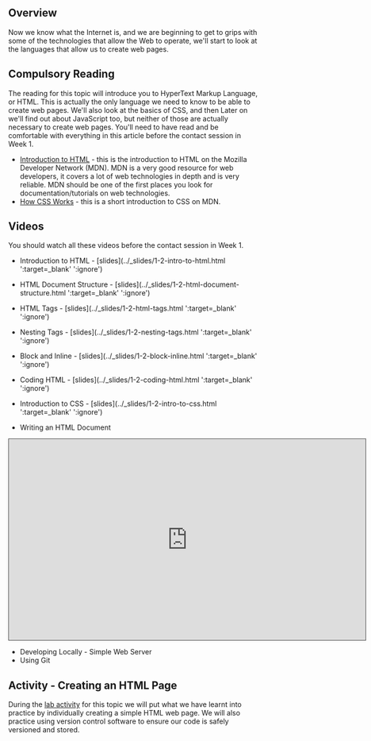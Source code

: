 ## Overview

Now we know what the Internet is, and we are beginning to get to grips with some of the technologies that allow the Web to operate, we'll start to look at the languages that allow us to create web pages.

## Compulsory Reading

The reading for this topic will introduce you to HyperText Markup Language, or HTML. This is actually the only language we need to know to be able to create web pages. We'll also look at the basics of CSS, and then Later on we'll find out about JavaScript too, but neither of those are actually necessary to create web pages. You'll need to have read and be comfortable with everything in this article before the contact session in Week 1.

* [Introduction to HTML](https://developer.mozilla.org/en-US/docs/Learn/HTML/Introduction_to_HTML) - this is the introduction to HTML on the Mozilla Developer Network (MDN). MDN is a very good resource for web developers, it covers a lot of web technologies in depth and is very reliable. MDN should be one of the first places you look for documentation/tutorials on web technologies.
* [How CSS Works](https://developer.mozilla.org/en-US/docs/Learn/CSS/Introduction_to_CSS/How_CSS_works) - this is a short introduction to CSS on MDN.


## Videos

You should watch all these videos before the contact session in Week 1.

* Introduction to HTML - [slides](../_slides/1-2-intro-to-html.html ':target=_blank' ':ignore')
* HTML Document Structure - [slides](../_slides/1-2-html-document-structure.html ':target=_blank' ':ignore')
* HTML Tags - [slides](../_slides/1-2-html-tags.html ':target=_blank' ':ignore')
* Nesting Tags - [slides](../_slides/1-2-nesting-tags.html ':target=_blank' ':ignore')
* Block and Inline - [slides](../_slides/1-2-block-inline.html ':target=_blank' ':ignore')
* Coding HTML - [slides](../_slides/1-2-coding-html.html ':target=_blank' ':ignore')
* Introduction to CSS - [slides](../_slides/1-2-intro-to-css.html ':target=_blank' ':ignore')

* Writing an HTML Document

<iframe src="https://cardiff.cloud.panopto.eu/Panopto/Pages/Embed.aspx?id=2a886651-3aa0-4ddb-963d-e480a94b8564&v=1" width="720" height="405" style="padding: 0px; border: 1px solid #464646;" frameborder="0" allowfullscreen allow="autoplay"></iframe>

* Developing Locally - Simple Web Server
* Using Git



## Activity - Creating an HTML Page

During the [lab activity](part-1/labs/html-intro-lab) for this topic we will put what we have learnt into practice by individually creating a simple HTML web page. We will also practice using version control software to ensure our code is safely versioned and stored.


